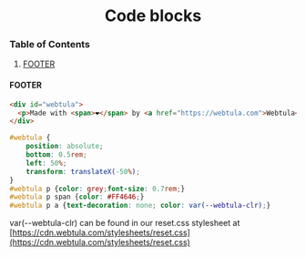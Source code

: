 <div align="center">
  <h1>Code blocks</h1>
</div>

### Table of Contents
1. [FOOTER](#footer)


#### FOOTER  <a name="footer">

```html
<div id="webtula">
  <p>Made with <span>❤️</span> by <a href="https://webtula.com">Webtula</a></p>
</div>
```
```css
#webtula {
    position: absolute;
    bottom: 0.5rem;
    left: 50%;
    transform: translateX(-50%);
}
#webtula p {color: grey;font-size: 0.7rem;}
#webtula p span {color: #FF4646;}
#webtula p a {text-decoration: none; color: var(--webtula-clr);}
```
var(--webtula-clr) can be found in our reset.css stylesheet at [https://cdn.webtula.com/stylesheets/reset.css](https://cdn.webtula.com/stylesheets/reset.css)
